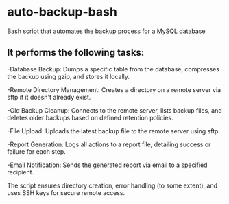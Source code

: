 # auto-backup-bash
 Bash script that automates the backup process for a MySQL database

## It performs the following tasks:

-Database Backup: Dumps a specific table from the database, compresses the backup using gzip, and stores it locally.

-Remote Directory Management: Creates a directory on a remote server via sftp if it doesn't already exist.

-Old Backup Cleanup: Connects to the remote server, lists backup files, and deletes older backups based on defined retention policies.

-File Upload: Uploads the latest backup file to the remote server using sftp.

-Report Generation: Logs all actions to a report file, detailing success or failure for each step.

-Email Notification: Sends the generated report via email to a specified recipient.

The script ensures directory creation, error handling (to some extent), and uses SSH keys for secure remote access.

